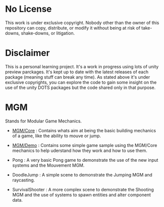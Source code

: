 # No License
This work is under exclusive copyright. 
Nobody other than the owner of this repository can copy, distribute, or modify it without being at risk of take-downs, shake-downs, or litigation.

# Disclaimer
This is a personal learning project. It's a work in progress using lots of unity preview parckages. It's kept up to date with the latest releases of each package (meaning stuff can break any time). As stated above it's under exclusive copyrights, you can explore the code to gain some insight on the use of the unity DOTS packages but the code shared only in that purpose. 

# MGM
Stands for Modular Game Mechanics.

* [MGM/Core](./MGM/Assets/MGM/Core) : Contains whats aim at being the basic building mechanics of a game, like the ability to mouve or jump.

* [MGM/Demo](./MGM/Assets/MGM/Demo) : Contains some simple game sample using the MGM/Core mechanics to help uderstand how they work and how to use them.

* Pong : A very basic Pong game to demonstrate the use of the new input systems and the Mouvement MGM.
* DoodleJump : A simple scene to demonstrate the Jumping MGM and  raycasting. 
* SurvivalShooter : A more complex scene to demonstrate the Shooting MGM and the use of systems to spawn entities and alter component data.
